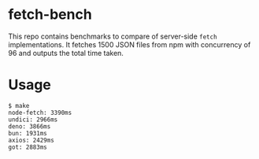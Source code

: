 # fetch-bench

This repo contains benchmarks to compare of server-side `fetch` implementations. It fetches 1500 JSON files from npm with concurrency of 96 and outputs the total time taken.

# Usage

```
$ make
node-fetch: 3390ms
undici: 2966ms
deno: 3866ms
bun: 1931ms
axios: 2429ms
got: 2883ms
```
